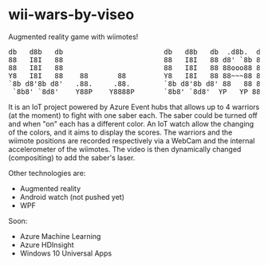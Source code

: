 # wii-wars-by-viseo
Augmented reality game with wiimotes!

<pre>
db   d8b   db                        db   d8b   db  .d8b.  d8888b. .d8888. 
88   I8I   88                        88   I8I   88 d8' `8b 88  `8D 88'  YP 
88   I8I   88                        88   I8I   88 88ooo88 88oobY' `8bo.   
Y8   I8I   88    88       88         Y8   I8I   88 88~~~88 88`8b     `Y8b. 
`8b d8'8b d8'   .88.     .88.        `8b d8'8b d8' 88   88 88 `88. db   8D 
 `8b8' `8d8'    Y88P    Y8888P       `8b8' `8d8'  YP   YP 88   YD `8888Y' 
</pre>

It is an IoT project powered by Azure Event hubs that allows up to 4 warriors (at the moment) to fight with one saber each. The saber could be turned off and when "on" each has a different color. An IoT watch allow the changing of the colors, and it aims to display the scores.
The warriors and the wiimote positions are recorded respectively via a WebCam and the internal accelerometer of the wiimotes. The video is then dynamically changed (compositing) to add the saber's laser.

Other technologies are:
* Augmented reality
* Android watch (not pushed yet)
* WPF

Soon:
* Azure Machine Learning
* Azure HDInsight
* Windows 10 Universal Apps

